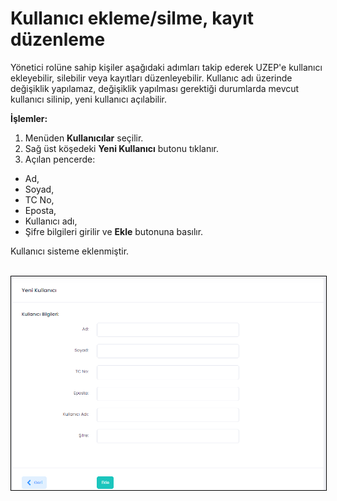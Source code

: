 # Kullanıcı ekleme/silme, kayıt düzenleme

Yönetici rolüne sahip kişiler aşağıdaki adımları takip ederek UZEP'e kullanıcı ekleyebilir, silebilir veya kayıtları düzenleyebilir. Kullanıc adı üzerinde değişiklik yapılamaz, değişiklik yapılması gerektiği durumlarda mevcut kullanıcı silinip, yeni kullanıcı açılabilir.

**İşlemler:**
1. Menüden **Kullanıcılar** seçilir.
2. Sağ üst köşedeki **Yeni Kullanıcı** butonu tıklanır.
3. Açılan pencerde:
- Ad,
- Soyad,
- TC No,
- Eposta,
- Kullanıcı adı,
- Şifre bilgileri girilir ve **Ekle** butonuna basılır.

Kullanıcı sisteme eklenmiştir.

<br><img style="border:1px solid black" src="assets/images/kullanici.png"/> <br>